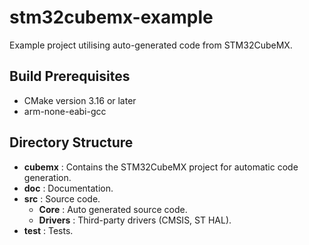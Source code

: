 # stm32cubemx-example

Example project utilising auto-generated code from STM32CubeMX.

## Build Prerequisites

- CMake version 3.16 or later
- arm-none-eabi-gcc

## Directory Structure

- **cubemx** : Contains the STM32CubeMX project for automatic code generation.
- **doc**    : Documentation.
- **src**    : Source code.
  - **Core**    : Auto generated source code.
  - **Drivers** : Third-party drivers (CMSIS, ST HAL).
- **test**   : Tests.

